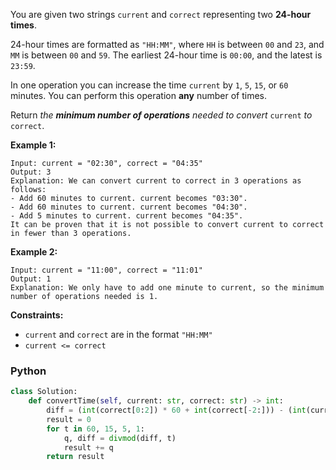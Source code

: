 You are given two strings  `current`  and  `correct`  representing two  **24-hour times**.

24-hour times are formatted as  `"HH:MM"`, where  `HH`  is between  `00`  and  `23`, and  `MM`  is between  `00`  and  `59`. The earliest 24-hour time is  `00:00`, and the latest is  `23:59`.

In one operation you can increase the time  `current`  by  `1`,  `5`,  `15`, or  `60`  minutes. You can perform this operation  **any**  number of times.

Return  _the  **minimum number of operations**  needed to convert_ `current` _to_ `correct`.

**Example 1:**
```
Input: current = "02:30", correct = "04:35"
Output: 3
Explanation: We can convert current to correct in 3 operations as follows:
- Add 60 minutes to current. current becomes "03:30".
- Add 60 minutes to current. current becomes "04:30".
- Add 5 minutes to current. current becomes "04:35".
It can be proven that it is not possible to convert current to correct in fewer than 3 operations.
```

**Example 2:**
```
Input: current = "11:00", correct = "11:01"
Output: 1
Explanation: We only have to add one minute to current, so the minimum number of operations needed is 1.
```

**Constraints:**

-   `current`  and  `correct`  are in the format  `"HH:MM"`
-   `current <= correct`


### Python
```python
class Solution:
    def convertTime(self, current: str, correct: str) -> int:
        diff = (int(correct[0:2]) * 60 + int(correct[-2:])) - (int(current[0:2]) * 60 + int(current[-2:]))
        result = 0
        for t in 60, 15, 5, 1:
            q, diff = divmod(diff, t)
            result += q
        return result
```
